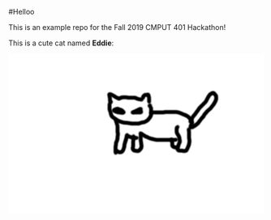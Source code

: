 #Helloo

This is an example repo for the Fall 2019 CMPUT 401 Hackathon!

This is a cute cat named **Eddie**:

![This is a sleeping cat](./catgif.gif)
